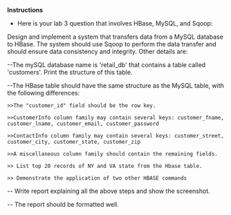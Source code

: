 **Instructions**

- Here is your lab 3 question that involves HBase, MySQL, and Sqoop:

Design and implement a system that transfers data from a MySQL database to HBase. The system should use Sqoop to perform the data transfer and should ensure data consistency and integrity. Other details are:

--The mySQL database name is 'retail_db' that contains a table called 'customers'. Print the structure of this table.

--The HBase table should have the same structure as the MySQL table, with the following differences:

    >>The "customer_id" field should be the row key.

    >>CustomerInfo column family may contain several keys: customer_fname, customer_lname, customer_email, customer_password

    >>ContactInfo column family may contain several keys: customer_street, customer_city, customer_state, customer_zip

    >>A miscellaneous column family should contain the remaining fields.

    >> List top 20 records of NY and VA state from the Hbase table.

    >> Demonstrate the application of two other HBASE commands
 
-- Write report explaining all the above steps and show the screenshot.

-- The report should be formatted well.
